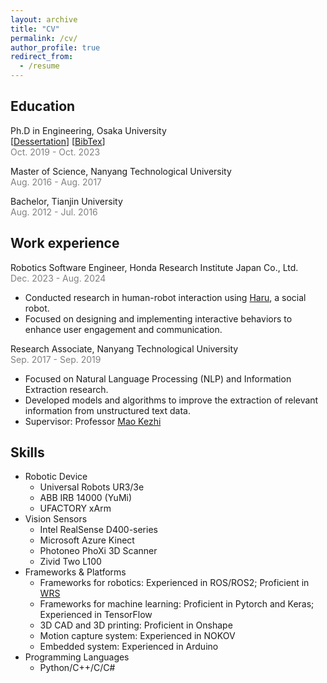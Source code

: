 ```yaml
---
layout: archive
title: "CV"
permalink: /cv/
author_profile: true
redirect_from:
  - /resume
---
```


## Education
<span> Ph.D in Engineering, Osaka University </span> <br>
<span> [[Dessertation](https://ir.library.osaka-u.ac.jp/repo/ouka/all/95917/)] [[BibTex](https://scholar.googleusercontent.com/scholar.bib?q=info:0lhV8Ow-KwEJ:scholar.google.com/&output=citation&scisdr=ClHOkEHxEPnwglXQrsw:AFWwaeYAAAAAZuPWtsxaQbUn6jnI1p6qCbrxH1I&scisig=AFWwaeYAAAAAZuPWtnyY47seUwRBmh-BV6cSKQQ&scisf=4&ct=citation&cd=-1&hl=en)]</span> <br>
<span style="color:#808080;"> Oct. 2019 - Oct. 2023 </span>

<span> Master of Science, Nanyang Technological University </span> <br>
<span style="color:#808080;"> Aug. 2016 - Aug. 2017 </span>

<span> Bachelor, Tianjin University </span> <br>
<span style="color:#808080;"> Aug. 2012 - Jul. 2016 </span>

## Work experience
<span> Robotics Software Engineer, Honda Research Institute Japan Co., Ltd. </span> <br>
<span style="color:#808080;"> Dec. 2023 - Aug. 2024 </span>
  * Conducted research in human-robot interaction using [Haru](https://www.jp.honda-ri.com/en/activity/haru-the-social-robot/), a social robot.
  * Focused on designing and implementing interactive behaviors to enhance user engagement and communication.

<span> Research Associate, Nanyang Technological University </span> <br>
<span style="color:#808080;"> Sep. 2017 - Sep. 2019 </span>
  * Focused on Natural Language Processing (NLP) and Information Extraction research.
  * Developed models and algorithms to improve the extraction of relevant information from unstructured text data.
  * Supervisor: Professor [Mao Kezhi](https://dr.ntu.edu.sg/cris/rp/rp00158)

## Skills

* Robotic Device
  * Universal Robots UR3/3e
  * ABB IRB 14000 (YuMi)
  * UFACTORY xArm
* Vision Sensors
  * Intel RealSense D400-series    
  * Microsoft Azure Kinect   
  * Photoneo PhoXi 3D Scanner
  * Zivid Two L100
* Frameworks & Platforms
  * Frameworks for robotics: Experienced in ROS/ROS2; Proficient in [WRS](https://github.com/wanweiwei07/wrs)
  * Frameworks for machine learning: Proficient in Pytorch and Keras; Experienced in TensorFlow
  * 3D CAD and 3D printing: Proficient in Onshape
  * Motion capture system: Experienced in NOKOV
  * Embedded system: Experienced in Arduino
* Programming Languages
  * Python/C++/C/C#

  
